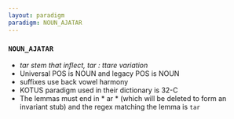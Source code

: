 ```yaml
---
layout: paradigm
paradigm: NOUN_AJATAR
---
```

### ` NOUN_AJATAR `

* _tar stem that inflect, tar : ttare variation_
* Universal POS is NOUN and legacy POS is NOUN
* suffixes use back vowel harmony
* KOTUS paradigm used in their dictionary is 32-C
* The lemmas must end in * ar * (which will be deleted to form an invariant stub) and the regex matching the lemma is ` tar `
